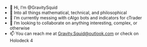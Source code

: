 - 👋 Hi, I’m @GravitySquid
- 👀 Into all things mathematical, technical, and philosophical
- 🌱 I’m currently messing with cAlgo bots and indicators for cTrader
- 💞️ I’m looking to collaborate on anything interesting, complex, or otherwise
- 📫 You can reach me at <Gravity.Squid@outlook.com> or check on Holodeck 4

<!---
GravitySquid/GravitySquid is a ✨ special ✨ repository because its `README.md` (this file) appears on your GitHub profile.
You can click the Preview link to take a look at your changes.
--->
